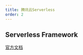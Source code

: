 ```yaml
---
title: 腾讯云Serverless
order: 2
---
```


## Serverless Framework
[官方文档](https://cloud.tencent.com/document/product/1154)





